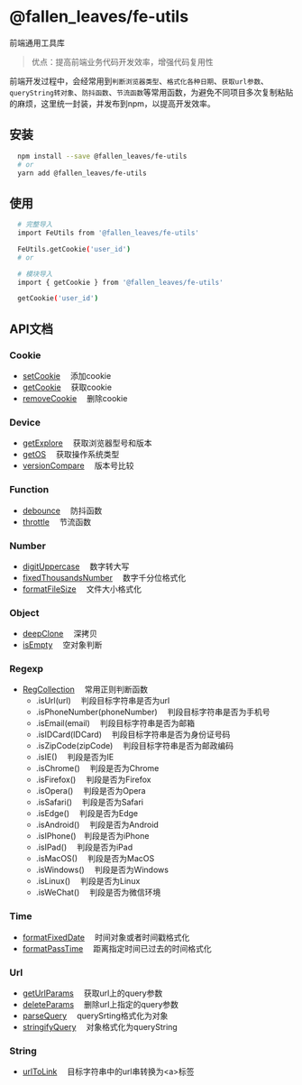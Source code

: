 # @fallen_leaves/fe-utils

前端通用工具库

> 优点：提高前端业务代码开发效率，增强代码复用性

前端开发过程中，会经常用到`判断浏览器类型`、`格式化各种日期`、`获取url参数`、`queryString转对象`、`防抖函数`、`节流函数`等常用函数，为避免不同项目多次复制粘贴的麻烦，这里统一封装，并发布到npm，以提高开发效率。

## 安装
```bash
  npm install --save @fallen_leaves/fe-utils
  # or
  yarn add @fallen_leaves/fe-utils
```
## 使用
```bash
  # 完整导入
  import FeUtils from '@fallen_leaves/fe-utils'

  FeUtils.getCookie('user_id')
  # or

  # 模块导入
  import { getCookie } from '@fallen_leaves/fe-utils'

  getCookie('user_id')
```

## API文档

### Cookie
- [setCookie](src/cookie/setCookie.ts)&emsp; 添加cookie
- [getCookie](src/cookie/getCookie.ts)&emsp; 获取cookie
- [removeCookie](src/cookie/removeCookie.ts)&emsp; 删除cookie

### Device
- [getExplore](src/device/getExplore.ts)&emsp; 获取浏览器型号和版本
- [getOS](src/device/getOS.ts)&emsp; 获取操作系统类型
- [versionCompare](src/device/versionCompare.ts)&emsp; 版本号比较

### Function
- [debounce](src/function/debounce.ts)&emsp; 防抖函数
- [throttle](src/function/throttle.ts)&emsp; 节流函数

### Number
- [digitUppercase](src/number/digitUppercase.ts)&emsp; 数字转大写
- [fixedThousandsNumber](src/number/fixedThousandsNumber.ts)&emsp; 数字千分位格式化
- [formatFileSize](src/number/formatFileSize.ts)&emsp; 文件大小格式化

### Object
- [deepClone](src/object/deepClone.ts)&emsp; 深拷贝
- [isEmpty](src/object/isEmpty.ts)&emsp; 空对象判断

### Regexp
- [RegCollection](src/regexp/index.ts)&emsp; 常用正则判断函数
  - .isUrl(url)&emsp; 判段目标字符串是否为url
  - .isPhoneNumber(phoneNumber)&emsp; 判段目标字符串是否为手机号
  - .isEmail(email)&emsp; 判段目标字符串是否为邮箱
  - .isIDCard(IDCard)&emsp; 判段目标字符串是否为身份证号码
  - .isZipCode(zipCode)&emsp; 判段目标字符串是否为邮政编码
  - .isIE()&emsp; 判段是否为IE
  - .isChrome()&emsp; 判段是否为Chrome
  - .isFirefox()&emsp; 判段是否为Firefox
  - .isOpera()&emsp; 判段是否为Opera
  - .isSafari()&emsp; 判段是否为Safari
  - .isEdge()&emsp; 判段是否为Edge
  - .isAndroid()&emsp; 判段是否为Android
  - .isIPhone()&emsp;判段是否为iPhone
  - .isIPad()&emsp; 判段是否为iPad
  - .isMacOS()&emsp; 判段是否为MacOS
  - .isWindows()&emsp; 判段是否为Windows
  - .isLinux()&emsp; 判段是否为Linux
  - .isWeChat()&emsp; 判段是否为微信环境

### Time
- [formatFixedDate](src/time/formatFixedDate.ts)&emsp; 时间对象或者时间戳格式化
- [formatPassTime](src/time/formatPassTime.ts)&emsp; 距离指定时间已过去的时间格式化

### Url
- [getUrlParams](src/url/getUrlParams.ts)&emsp; 获取url上的query参数
- [deleteParams](src/url/deleteParams.ts)&emsp; 删除url上指定的query参数
- [parseQuery](src/url/parseQuery.ts)&emsp; querySrting格式化为对象
- [stringifyQuery](src/url/stringifyQuery.ts)&emsp; 对象格式化为queryString

### String
- [urlToLink](src/string/urlToLink.ts)&emsp; 目标字符串中的url串转换为&lt;a&gt;标签












